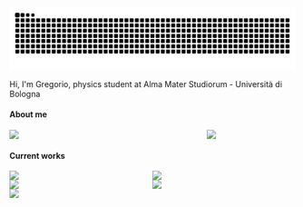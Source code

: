 <a href="https://www.youtube.com/watch?v=dQw4w9WgXcQ&ab_channel=RickAstley">![github contribution grid snake animation](https://raw.githubusercontent.com/grufoony/grufoony/output/github-contribution-grid-snake-dark.svg#gh-dark-mode-only)</a>

Hi, I'm Gregorio, physics student at Alma Mater Studiorum - Università di Bologna

#### About me
<!-- previous code -->
<!-- [![Grufoony's GitHub stats](https://github-readme-stats.vercel.app/api?username=Grufoony&show_icons=true&theme=dark)](https://github.com/anuraghazra/github-readme-stats) -->

<!-- [![Top Langs](https://github-readme-stats.vercel.app/api/top-langs/?username=Grufoony&hide=jupyter%20notebook&theme=dark)](https://github.com/anuraghazra/github-readme-stats) -->

<a href="https://github.com/anuraghazra/github-readme-stats">
<img align="left" width=69% src="https://github-readme-stats.vercel.app/api?username=Grufoony&show_icons=true&theme=dark" /></a>
<a href="https://github.com/anuraghazra/github-readme-stats">
<img align="left" width=30.33% src="https://github-readme-stats.vercel.app/api/top-langs/?username=Grufoony&hide=jupyter%20notebook&theme=dark" /><br/></a>

#### Current works
<a href="https://github.com/Grufoony/TrafficFlowDynamicsModel">
  <img align="left" width=50% src="https://github-readme-stats.vercel.app/api/pin/?username=Grufoony&repo=TrafficFlowDynamicsModel&title_color=fff&icon_color=79ff97&text_color=9f9f9f&bg_color=151515" />
</a>

<a href="https://github.com/SimonB00/WealthDistributionModel">
  <img align="left" width=50% src="https://github-readme-stats.vercel.app/api/pin/?username=SimonB00&repo=WealthDistributionModel&title_color=fff&icon_color=79ff97&text_color=9f9f9f&bg_color=151515" />
</a>

<a href="https://github.com/Grufoony/Physics_Unibo">
  <img align="left" width=50% src="https://github-readme-stats.vercel.app/api/pin/?username=Grufoony&repo=Physics_Unibo&title_color=fff&icon_color=79ff97&text_color=9f9f9f&bg_color=151515" />
</a>

<a href="https://github.com/Grufoony/Fisica_Unibo">
  <img align="left" width=50% src="https://github-readme-stats.vercel.app/api/pin/?username=Grufoony&repo=Fisica_Unibo&title_color=fff&icon_color=79ff97&text_color=9f9f9f&bg_color=151515" />
</a>

<a href="https://github.com/RiccardoBarbieri/the_unibot">
  <img align="left" width=50% src="https://github-readme-stats.vercel.app/api/pin/?username=RiccardoBarbieri&repo=the_unibot&title_color=fff&icon_color=79ff97&text_color=9f9f9f&bg_color=151515" />
</a>
